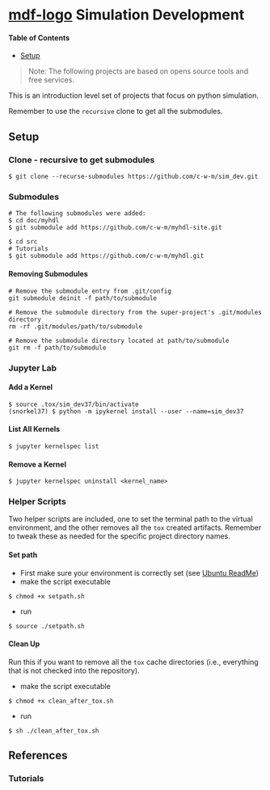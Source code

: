 # [mdf-logo](doc/img/mdf-logo100x100.gif) Simulation Development

#### Table of Contents
* [Setup](#markdown-header-setup)

> Note: The following projects are based on opens source tools and free 
> services.

This is an introduction level set of projects that focus on python simulation.

Remember to use the `recursive` clone to get all the submodules.

## Setup

### Clone - recursive to get submodules
```shell
$ git clone --recurse-submodules https://github.com/c-w-m/sim_dev.git
```

### Submodules
```shell
# The following submodules were added:
$ cd doc/myhdl
$ git submodule add https://github.com/c-w-m/myhdl-site.git

$ cd src
# Tutorials
$ git submodule add https://github.com/c-w-m/myhdl.git
```

#### Removing Submodules
```shell
# Remove the submodule entry from .git/config
git submodule deinit -f path/to/submodule

# Remove the submodule directory from the super-project's .git/modules 
directory
rm -rf .git/modules/path/to/submodule

# Remove the submodule directory located at path/to/submodule
git rm -f path/to/submodule
```

### Jupyter Lab
#### Add a Kernel
```shell
$ source .tox/sim_dev37/bin/activate
(snorkel37) $ python -m ipykernel install --user --name=sim_dev37
```

#### List All Kernels
```shell
$ jupyter kernelspec list
```
#### Remove a Kernel
```shell
$ jupyter kernelspec uninstall <kernel_name>
```

### Helper Scripts
Two helper scripts are included, one to set the terminal path to the virtual
environment, and the other removes all the `tox` created artifacts.  Remember to
tweak these as needed for the specific project directory names.
#### Set path
* First make sure your environment is correctly set (see [Ubuntu ReadMe](doc/Ubuntu/ReadMe.md))
* make the script executable
```shell
$ chmod +x setpath.sh
```
* run
```shell
$ source ./setpath.sh
```
#### Clean Up
Run this if you want to remove all the `tox` cache directories (i.e., everything
that is not checked into the repository).
* make the script executable
```shell
$ chmod +x clean_after_tox.sh
```
* run
```shell
$ sh ./clean_after_tox.sh
```

## References

### Tutorials
